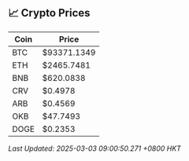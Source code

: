 ## 📈 Crypto Prices

| Coin | Price |
| ---- | ----- |
| BTC | $93371.1349 |
| ETH | $2465.7481 |
| BNB | $620.0838 |
| CRV | $0.4978 |
| ARB | $0.4569 |
| OKB | $47.7493 |
| DOGE | $0.2353 |

_Last Updated: 2025-03-03 09:00:50.271 +0800 HKT_
